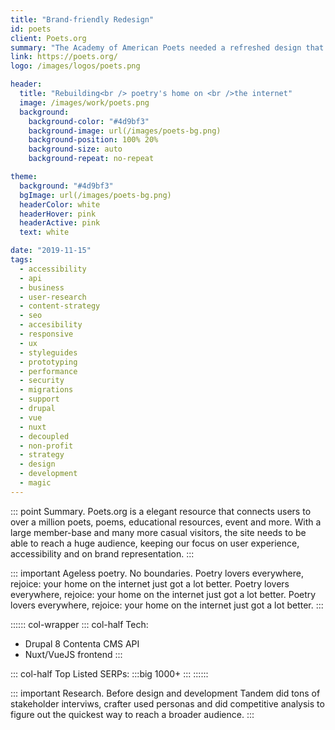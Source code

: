 ```yaml
---
title: "Brand-friendly Redesign"
id: poets
client: Poets.org
summary: "The Academy of American Poets needed a refreshed design that respected their time-honored brand."
link: https://poets.org/
logo: /images/logos/poets.png

header:
  title: "Rebuilding<br /> poetry's home on <br />the internet"
  image: /images/work/poets.png
  background:
    background-color: "#4d9bf3"
    background-image: url(/images/poets-bg.png)
    background-position: 100% 20%
    background-size: auto
    background-repeat: no-repeat

theme:
  background: "#4d9bf3"
  bgImage: url(/images/poets-bg.png)
  headerColor: white
  headerHover: pink
  headerActive: pink
  text: white

date: "2019-11-15"
tags:
  - accessibility
  - api
  - business
  - user-research
  - content-strategy
  - seo
  - accesibility
  - responsive
  - ux
  - styleguides
  - prototyping
  - performance
  - security
  - migrations
  - support
  - drupal
  - vue
  - nuxt
  - decoupled
  - non-profit
  - strategy
  - design
  - development
  - magic
---
```


::: point Summary.
Poets.org is a elegant resource that connects users to over a million poets, poems, educational resources, event and more. With a large member-base and many more casual visitors, the site needs to be able to reach a huge audience, keeping our focus on user experience, accessibility and on brand representation.
:::

::: important Ageless poetry. No boundaries.
Poetry lovers everywhere, rejoice: your home on the internet just got a lot better. Poetry lovers everywhere, rejoice: your home on the internet just got a lot better. Poetry lovers everywhere, rejoice: your home on the internet just got a lot better.
:::

:::::: col-wrapper
::: col-half Tech:
* Drupal 8 Contenta CMS API
* Nuxt/VueJS frontend
:::

::: col-half Top Listed SERPs:
:::big
1000+
:::
::::::

::: important Research.
Before design and development Tandem did tons of stakeholder interviws, crafter used personas and did competitive analysis to figure out the quickest way to reach a broader audience.
:::
